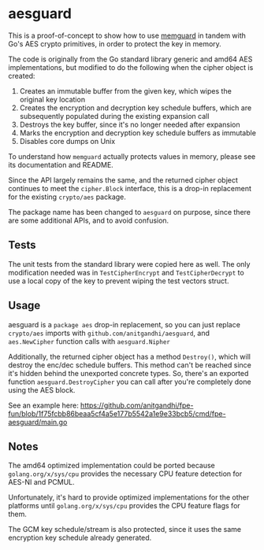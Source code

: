 # aesguard

This is a proof-of-concept to show how to use [memguard](https://github.com/awnumar/memguard) in tandem with Go's AES crypto primitives, in order to protect the key in memory.

The code is originally from the Go standard library generic and amd64 AES implementations, but modified to do the following when the cipher object is created:
  1. Creates an immutable buffer from the given key, which wipes the original key location
  2. Creates the encryption and decryption key schedule buffers, which are subsequently populated during the existing expansion call
  3. Destroys the key buffer, since it's no longer needed after expansion
  4. Marks the encryption and decryption key schedule buffers as immutable
  5. Disables core dumps on Unix

To understand how `memguard` actually protects values in memory, please see its documentation and README.

Since the API largely remains the same, and the returned cipher object continues to meet the `cipher.Block` interface, this is a drop-in replacement for the existing `crypto/aes` package. 

The package name has been changed to `aesguard` on purpose, since there are some additional APIs, and to avoid confusion.

## Tests

The unit tests from the standard library were copied here as well. The only modification needed was in `TestCipherEncrypt` and `TestCipherDecrypt` to use a local copy of the key to prevent wiping the test vectors struct.

## Usage

aesguard is a `package aes` drop-in replacement, so you can just replace `crypto/aes` imports with `github.com/anitgandhi/aesguard`, and `aes.NewCipher` function calls with `aesguard.Nipher`

Additionally, the returned cipher object has a method `Destroy()`, which will destroy the enc/dec schedule buffers. This method can't be reached since it's hidden behind the unexported concrete types. So, there's an exported function `aesguard.DestroyCipher` you can call after you're completely done using the AES block.

See an example here: https://github.com/anitgandhi/fpe-fun/blob/1f75fcbb86beaa5cf4a5e177b5542a1e9e33bcb5/cmd/fpe-aesguard/main.go

## Notes

The amd64 optimized implementation could be ported because `golang.org/x/sys/cpu` provides the necessary CPU feature detection for AES-NI and PCMUL.

Unfortunately, it's hard to provide optimized implementations for the other platforms until `golang.org/x/sys/cpu` provides the CPU feature flags for them.

The GCM key schedule/stream is also protected, since it uses the same encryption key schedule already generated.
